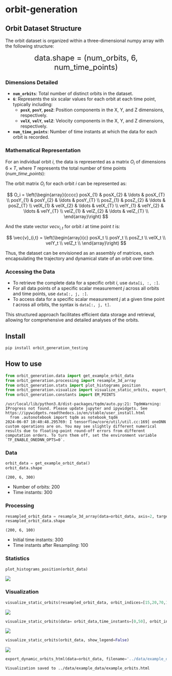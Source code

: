 # orbit-generation


<!-- WARNING: THIS FILE WAS AUTOGENERATED! DO NOT EDIT! -->

## Orbit Dataset Structure

The orbit dataset is organized within a three-dimensional numpy array
with the following structure:

<center>
<font size="5">data.shape = (num_orbits, 6, num_time_points)</font>
</center>

### Dimensions Detailed

- **`num_orbits`**: Total number of distinct orbits in the dataset.
- **`6`**: Represents the six scalar values for each orbit at each time
  point, typically including:
  - **`posX`**, **`posY`**, **`posZ`**: Position components in the X, Y,
    and Z dimensions, respectively.
  - **`velX`**, **`velY`**, **`velZ`**: Velocity components in the X, Y,
    and Z dimensions, respectively.
- **`num_time_points`**: Number of time instants at which the data for
  each orbit is recorded.

### Mathematical Representation

For an individual orbit $i$, the data is represented as a matrix $O_i$
of dimensions $6 \times T$, where $T$ represents the total number of
time points ($num\_time\_points$):

The orbit matrix $O_i$ for each orbit $i$ can be represented as:

$$
O_i = \left(\begin{array}{cccc}
posX_{1} & posX_{2} & \ldots & posX_{T} \\
posY_{1} & posY_{2} & \ldots & posY_{T} \\
posZ_{1} & posZ_{2} & \ldots & posZ_{T} \\
velX_{1} & velX_{2} & \ldots & velX_{T} \\
velY_{1} & velY_{2} & \ldots & velY_{T} \\
velZ_{1} & velZ_{2} & \ldots & velZ_{T} \\
\end{array}\right)
$$

And the state vector $vec{v}_{i,t}$ for orbit $i$ at time point $t$ is:

$$
\vec{v}_{i,t} = \left(\begin{array}{c}
posX_t \\
posY_t \\
posZ_t \\
velX_t \\
velY_t \\
velZ_t \\
\end{array}\right)
$$

Thus, the dataset can be envisioned as an assembly of matrices, each
encapsulating the trajectory and dynamical state of an orbit over time.

### Accessing the Data

- To retrieve the complete data for a specific orbit $i$, use
  `data[i, :, :]`.
- For all data points of a specific scalar measurement $j$ across all
  orbits and time points, use `data[:, j, :]`.
- To access data for a specific scalar measurement $j$ at a given time
  point $t$ across all orbits, the syntax is `data[:, j, t]`.

This structured approach facilitates efficient data storage and
retrieval, allowing for comprehensive and detailed analyses of the
orbits.

## Install

``` sh
pip install orbit_generation_testing
```

## How to use

``` python
from orbit_generation.data import get_example_orbit_data
from orbit_generation.processing import resample_3d_array
from orbit_generation.stats import plot_histograms_position
from orbit_generation.visualize import visualize_static_orbits, export_dynamic_orbits_html
from orbit_generation.constants import EM_POINTS
```

    /usr/local/lib/python3.8/dist-packages/tqdm/auto.py:21: TqdmWarning: IProgress not found. Please update jupyter and ipywidgets. See https://ipywidgets.readthedocs.io/en/stable/user_install.html
      from .autonotebook import tqdm as notebook_tqdm
    2024-06-07 10:40:48.295769: I tensorflow/core/util/util.cc:169] oneDNN custom operations are on. You may see slightly different numerical results due to floating-point round-off errors from different computation orders. To turn them off, set the environment variable `TF_ENABLE_ONEDNN_OPTS=0`.

### Data

``` python
orbit_data = get_example_orbit_data()
orbit_data.shape
```

    (200, 6, 300)

- Number of orbits: 200
- Time instants: 300

### Processing

``` python
resampled_orbit_data = resample_3d_array(data=orbit_data, axis=2, target_size= 100)
resampled_orbit_data.shape
```

    (200, 6, 100)

- Initial time instants: 300
- Time instants after Resampling: 100

### Statistics

``` python
plot_histograms_position(orbit_data)
```

![](index_files/figure-commonmark/cell-5-output-1.png)

### Visualization

``` python
visualize_static_orbits(resampled_orbit_data, orbit_indices=[15,20,70,140,190], point_dict=EM_POINTS)
```

![](index_files/figure-commonmark/cell-6-output-1.png)

``` python
visualize_static_orbits(data= orbit_data,time_instants=[0,50], orbit_indices=[0,20,40])
```

![](index_files/figure-commonmark/cell-7-output-1.png)

``` python
visualize_static_orbits(orbit_data, show_legend=False)
```

![](index_files/figure-commonmark/cell-8-output-1.png)

``` python
export_dynamic_orbits_html(data=orbit_data, filename='../data/example_data/example_orbits.html')
```

    Visualization saved to ../data/example_data/example_orbits.html
